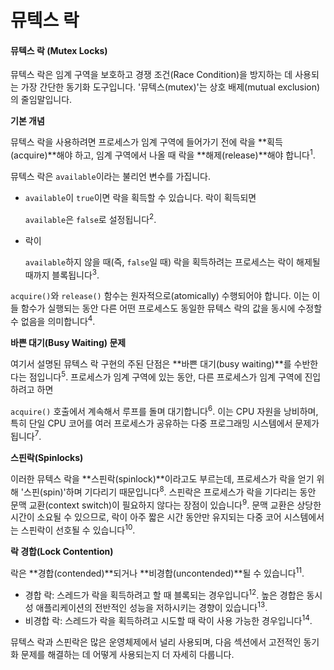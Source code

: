 # 뮤텍스 락

#### 뮤텍스 락 (Mutex Locks)

뮤텍스 락은 임계 구역을 보호하고 경쟁 조건(Race Condition)을 방지하는 데 사용되는 가장 간단한 동기화 도구입니다. '뮤텍스(mutex)'는 상호 배제(mutual exclusion)의 줄임말입니다.

**기본 개념**

뮤텍스 락을 사용하려면 프로세스가 임계 구역에 들어가기 전에 락을 \*\*획득(acquire)\*\*해야 하고, 임계 구역에서 나올 때 락을 \*\*해제(release)\*\*해야 합니다<sup>1</sup>.

뮤텍스 락은 `available`이라는 불리언 변수를 가집니다.

*   `available`이 `true`이면 락을 획득할 수 있습니다. 락이 획득되면

    `available`은 `false`로 설정됩니다<sup>2</sup>.
*   락이

    `available`하지 않을 때(즉, `false`일 때) 락을 획득하려는 프로세스는 락이 해제될 때까지 블록됩니다<sup>3</sup>.

`acquire()`와 `release()` 함수는 원자적으로(atomically) 수행되어야 합니다. 이는 이들 함수가 실행되는 동안 다른 어떤 프로세스도 동일한 뮤텍스 락의 값을 동시에 수정할 수 없음을 의미합니다<sup>4</sup>.

**바쁜 대기(Busy Waiting) 문제**

여기서 설명된 뮤텍스 락 구현의 주된 단점은 \*\*바쁜 대기(busy waiting)\*\*를 수반한다는 점입니다<sup>5</sup>. 프로세스가 임계 구역에 있는 동안, 다른 프로세스가 임계 구역에 진입하려고 하면

`acquire()` 호출에서 계속해서 루프를 돌며 대기합니다<sup>6</sup>. 이는 CPU 자원을 낭비하며, 특히 단일 CPU 코어를 여러 프로세스가 공유하는 다중 프로그래밍 시스템에서 문제가 됩니다<sup>7</sup>.

**스핀락(Spinlocks)**

이러한 뮤텍스 락을 \*\*스핀락(spinlock)\*\*이라고도 부르는데, 프로세스가 락을 얻기 위해 '스핀(spin)'하며 기다리기 때문입니다<sup>8</sup>. 스핀락은 프로세스가 락을 기다리는 동안 문맥 교환(context switch)이 필요하지 않다는 장점이 있습니다<sup>9</sup>. 문맥 교환은 상당한 시간이 소요될 수 있으므로, 락이 아주 짧은 시간 동안만 유지되는 다중 코어 시스템에서는 스핀락이 선호될 수 있습니다<sup>10</sup>.

**락 경합(Lock Contention)**

락은 \*\*경합(contended)\*\*되거나 \*\*비경합(uncontended)\*\*될 수 있습니다<sup>11</sup>.

* 경합 락: 스레드가 락을 획득하려고 할 때 블록되는 경우입니다<sup>12</sup>. 높은 경합은 동시성 애플리케이션의 전반적인 성능을 저하시키는 경향이 있습니다<sup>13</sup>.
* 비경합 락: 스레드가 락을 획득하려고 시도할 때 락이 사용 가능한 경우입니다<sup>14</sup>.

뮤텍스 락과 스핀락은 많은 운영체제에서 널리 사용되며, 다음 섹션에서 고전적인 동기화 문제를 해결하는 데 어떻게 사용되는지 더 자세히 다룹니다.
